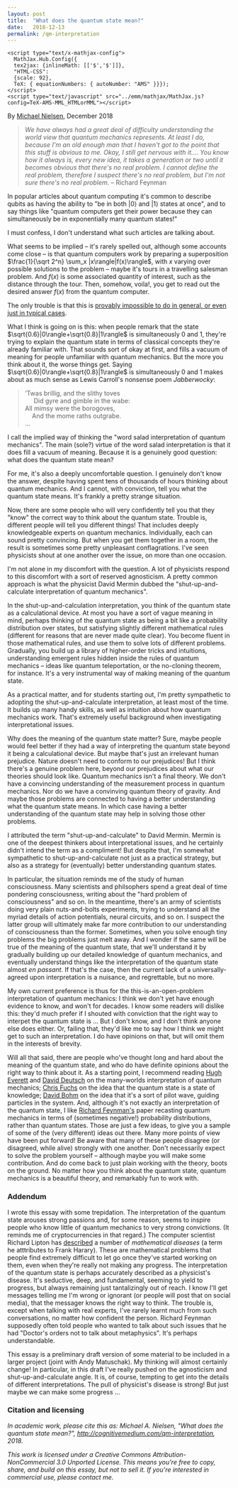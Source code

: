 ```yaml
---
layout: post
title:  "What does the quantum state mean?"
date:   2018-12-13
permalink: /qm-interpretation
---
```


    <script type="text/x-mathjax-config">
      MathJax.Hub.Config({
      tex2jax: {inlineMath: [['$','$']]},
      "HTML-CSS": 
      {scale: 92},
      TeX: { equationNumbers: { autoNumber: "AMS" }}});
    </script>
    <script type="text/javascript" src="../emm/mathjax/MathJax.js?config=TeX-AMS-MML_HTMLorMML"></script>

	
By <a href="http://michaelnielsen.org">Michael Nielsen</a>, December
2018

> _We have always had a great deal of difficulty understanding the_
> _world view that quantum mechanics represents. At least I do, because_
> _I'm an old enough man that I haven't got to the point that this_
> _stuff is obvious to me. Okay, I still get nervous with it.... You_
> _know how it always is, every new idea, it takes a generation or two_
> _until it becomes obvious that there's no real problem. I cannot_
> _define the real problem, therefore I suspect there's no real_
> _problem, but I'm not sure there's no real problem._ &ndash; Richard Feynman

In popular articles about quantum computing it's common to describe
qubits as having the ability to "be in both $|0\rangle$ and
$|1\rangle$ states at once", and to say things like "quantum computers
get their power because they can simultaneously be in exponentially
many quantum states!"

I must confess, I don't understand what such articles are talking
about.

What seems to be implied &ndash; it's rarely spelled out, although
some accounts come close &ndash; is that quantum computers work by
preparing a superposition $\frac{1}{\sqrt 2^n} \sum_x
|x\rangle|f(x)\rangle$, with $x$ varying over possible solutions to
the problem &ndash; maybe it's tours in a travelling salesman problem.
And $f(x)$ is some associated quantity of interest, such as the
distance through the tour. Then, somehow, voila!, you get to read out
the desired answer $f(x)$ from the quantum computer.

The only trouble is that this is <a
href="https://arxiv.org/abs/quant-ph/9701001">provably impossible to
do in general, or even just in typical cases</a>. 

What I think is going on is this: when people remark that the state
$\sqrt{0.6}|0\rangle+\sqrt{0.8}|1\rangle$ is simultaneously $0$ and
$1$, they're trying to explain the quantum state in terms of classical
concepts they're already familiar with. That sounds sort of okay at
first, and fills a vacuum of meaning for people unfamiliar with
quantum mechanics. But the more you think about it, the worse things
get. Saying $\sqrt{0.6}|0\rangle+\sqrt{0.8}|1\rangle$ is
simultaneously $0$ and $1$ makes about as much sense as Lewis
Carroll's nonsense poem _Jabberwocky_:

> ’Twas brillig, and the slithy toves<br> &nbsp;&nbsp;&nbsp;&nbsp; Did
> gyre and gimble in the wabe:<br> All mimsy were the borogoves,<br>
> &nbsp;&nbsp;&nbsp;&nbsp;And the mome raths outgrabe. <br> &hellip;

I call the implied way of thinking the "word salad interpretation of
quantum mechanics". The main (sole?) virtue of the word salad
interpretation is that it does fill a vacuum of meaning. Because it is
a genuinely good question: what does the quantum state mean?

For me, it's also a deeply uncomfortable question. I genuinely don't
know the answer, despite having spent tens of thousands of hours
thinking about quantum mechanics. And I cannot, with conviction, tell
you what the quantum state means. It's frankly a pretty strange
situation.

Now, there are some people who will very confidently tell you that
they "know" the correct way to think about the quantum state. Trouble
is, different people will tell you different things! That includes
deeply knowledgeable experts on quantum mechanics. Individually, each
can sound pretty convincing. But when you get them together in a room,
the result is sometimes some pretty unpleasant conflagrations. I've
seen physicists shout at one another over the issue, on more than one
occasion.

I'm not alone in my discomfort with the question. A lot of physicists
respond to this discomfort with a sort of reserved agnosticism. A
pretty common approach is what the physicist David Mermin dubbed the
"shut-up-and-calculate interpretation of quantum mechanics".

In the shut-up-and-calculation interpretation, you think of the
quantum state as a calculational device. At most you have a sort of
vague meaning in mind, perhaps thinking of the quantum state as being
a bit like a probability distribution over states, but satisfying
slightly different mathematical rules (different for reasons that are
never made quite clear). You become fluent in those mathematical
rules, and use them to solve lots of different problems. Gradually,
you build up a library of higher-order tricks and intuitions,
understanding emergent rules hidden inside the rules of quantum
mechanics &ndash; ideas like quantum teleportation, or the no-cloning
theorem, for instance. It's a very instrumental way of making meaning
of the quantum state.

As a practical matter, and for students starting out, I'm pretty
sympathetic to adopting the shut-up-and-calculate interpretation, at
least most of the time. It builds up many handy skills, as well as
intuition about how quantum mechanics work. That's extremely useful
background when investigating interpretational issues.

Why does the meaning of the quantum state matter? Sure, maybe people
would feel better if they had a way of interpreting the quantum state
beyond it being a calculational device. But maybe that's just an
irrelevant human prejudice. Nature doesn't need to conform to our
prejudices! But I think there's a genuine problem here, beyond our
prejudices about what our theories should look like. Quantum mechanics
isn't a final theory. We don't have a convincing understanding of the
measurement process in quantum mechanics. Nor do we have a convinving
quantum theory of gravity. And maybe those problems are connected to
having a better understanding what the quantum state means. In which
case having a better understanding of the quantum state may help in
solving those other problems.

I attributed the term "shut-up-and-calculate" to David Mermin. Mermin
is one of the deepest thinkers about interpretational issues, and he
certainly didn't intend the term as a compliment! But despite that,
I'm somewhat sympathetic to shut-up-and-calculate not just as a
practical strategy, but also as a strategy for (eventually) better
understanding quantum states.

In particular, the situation reminds me of the study of human
consciousness.  Many scientists and philsophers spend a great deal of
time pondering consciousness, writing about the "hard problem of
consciousness" and so on. In the meantime, there's an army of
scientists doing very plain nuts-and-bolts experiments, trying to
understand all the myriad details of action potentials, neural
circuits, and so on. I suspect the latter group will ultimately make
far more contribution to our understanding of consciousness than the
former. Sometimes, when you solve enough tiny problems the big
problems just melt away. And I wonder if the same will be true of the
meaning of the quantum state, that we'll understand it by gradually
building up our detailed knowledge of quantum mechanics, and
eventually understand things like the interpretation of the quantum
state almost _en passant_. If that's the case, then the current lack
of a universally-agreed upon interpretation is a nuisance, and
regrettable, but no more.

My own current preference is thus for the this-is-an-open-problem
interpretation of quantum mechanics: I think we don't yet have enough
evidence to know, and won't for decades. I know some readers will
dislike this: they'd much prefer if I shouted with conviction that the
right way to interpet the quantum state is &hellip; But I don't know,
and I don't think anyone else does either. Or, failing that, they'd
like me to say how I think we might get to such an interpretation. I
do have opinions on that, but will omit them in the interests of
brevity.

Will all that said, there are people who've thought long and hard
about the meaning of the quantum state, and who do have definite
opinions about the right way to think about it. As a starting point, I
recommend reading <a href="/assets/qm-interpretation/Everett.pdf">Hugh
Everett</a> and <a
href="https://www.amazon.com/Fabric-Reality-Parallel-Universes-Implications/dp/014027541X">David
Deutsch</a> on the many-worlds interpretation of quantum mechanics; <a
href="https://arxiv.org/abs/quant-ph/0205039">Chris Fuchs</a> on the
idea that the quantum state is a state of knowledge; <a
href="/assets/qm-interpretation/Bohm1952.pdf">David Bohm</a> on the
idea that it's a sort of pilot wave, guiding particles in the
system. And, although it's not exactly an interpretation of the
quantum state, I like <a
href="/assets/qm-interpretation/Feynman.pdf">Richard Feynman's</a>
paper recasting quantum mechanics in terms of (sometimes negative!)
probability distributions, rather than quantum states.  Those are just
a few ideas, to give you a sample of some of the (very different)
ideas out there. Many more points of view have been put forward!  Be
aware that many of these people disagree (or disagreed, while alive)
strongly with one another. Don't necessarily expect to solve the
problem yourself &ndash; although maybe you will make some
contribution. And do come back to just plain working with the theory,
boots on the ground. No matter how you think about the quantum state,
quantum mechanics is a beautiful theory, and remarkably fun to work
with.

### Addendum 

I wrote this essay with some trepidation. The interpretation of the
quantum state arouses strong passions and, for some reason, seems to
inspire people who know little of quantum mechanics to very strong
convictions. (It reminds me of cryptocurrencies in that regard.)  The
computer scientist Richard Lipton has <a
href="https://rjlipton.wordpress.com/2009/11/04/on-mathematical-diseases/">described</a>
a number of _mathematical diseases_ (a term he atttributes to Frank
Harary). These are mathematical problems that people find extremely
difficult to let go once they've started working on them, even when
they're really not making any progress. The interpretation of the
quantum state is perhaps accurately described as a physicist's
disease. It's seductive, deep, and fundamental, seeming to yield to
progress, but always remaining just tantalizingly out of reach.  I
know I'll get messages telling me I'm wrong or ignorant (or people
will post that on social media), that the messager knows the right way
to think.  The trouble is, except when talking with real experts, I've
rarely learnt much from such conversations, no matter how confident
the person.  Richard Feynman supposedly often told people who wanted
to talk about such issues that he had "Doctor's orders not to talk
about metaphysics". It's perhaps understandable.

This essay is a preliminary draft version of some material to be
included in a larger project (joint with Andy Matuschak). My thinking
will almost certainly change! In particular, in this draft I've really
pushed on the agnosticism and shut-up-and-calculate angle. It is, of
course, tempting to get into the details of different
interpretations. The pull of physicist's disease is strong! But just
maybe we can make some progress &hellip;

### Citation and licensing

_In academic work, please cite this as: Michael A. Nielsen, "What does
the quantum state mean?",
http://cognitivemedium.com/qm-interpretation, 2018._

_This work is licensed under a Creative Commons
Attribution-NonCommercial 3.0 Unported License. This means you're free
to copy, share, and build on this essay, but not to sell it. If you're
interested in commercial use, please contact me._

